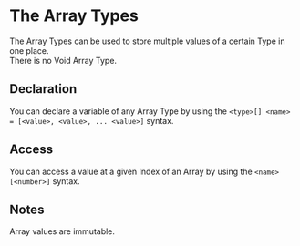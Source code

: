 # The Array Types
The Array Types can be used to store multiple values of a certain Type in one place.<br>
There is no Void Array Type.

## Declaration 
You can declare a variable of any Array Type by using the `<type>[] <name> = [<value>, <value>, ... <value>]` syntax.

## Access 
You can access a value at a given Index of an Array by using the `<name>[<number>]` syntax.

## Notes
Array values are immutable.